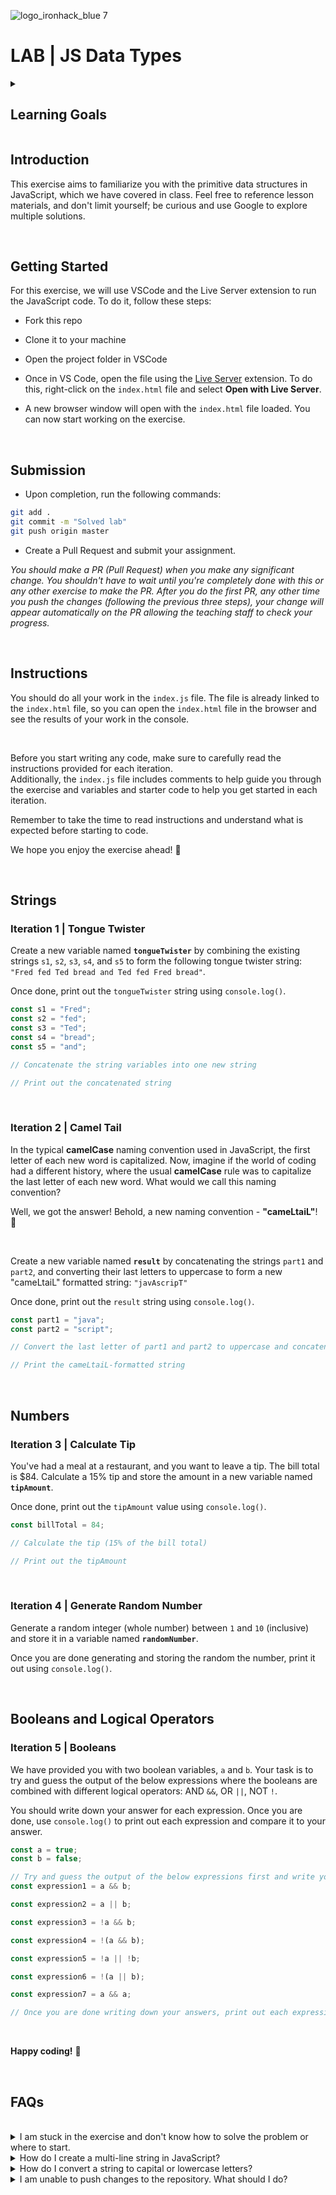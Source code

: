 ![logo_ironhack_blue 7](https://user-images.githubusercontent.com/23629340/40541063-a07a0a8a-601a-11e8-91b5-2f13e4e6b441.png)

# LAB | JS Data Types

<details>
  <summary>
   <h2>Learning Goals</h2>
  </summary>


  This exercise allows you to practice and apply the concepts and techniques taught in class. 

  Upon completion of this exercise, you will be able to:

  - Run JavaScript code from your IDE, using a local server to load it in the browser
  - Perform basic mathematical calculations using arithmetic operators
  - Assign values to variables using assignment operators (`=`, `+=`, `-=`, etc.)
  - Use string concatenation (`+`) or interpolation `${}` to join strings together
  - Use the `Math` methods to generate random numbers and round floating point numbers
  - Access specific characters in a string and check the string length
  - Manipulate strings and substrings using string methods
  - Interpret expressions using the logical operators AND, OR, NOT (`&&`, `||`, `!`)


  <br>

  <hr> 


</details>



## Introduction

This exercise aims to familiarize you with the primitive data structures in JavaScript, which we have covered in class. Feel free to reference lesson materials, and don't limit yourself; be curious and use Google to explore multiple solutions.

<br>

## Getting Started
For this exercise, we will use VSCode and the Live Server extension to run the JavaScript code. To do it, follow these steps:



- Fork this repo

  

- Clone it to your machine

  

- Open the project folder in VSCode

  

- Once in VS Code, open the file using the [Live Server](https://marketplace.visualstudio.com/items?itemName=ritwickdey.LiveServer) extension. To do this, right-click on the `index.html` file and select **Open with Live Server**.

  

- A new browser window will open with the `index.html` file loaded. You can now start working on the exercise.

<br>



## Submission

- Upon completion, run the following commands:

```bash
git add .
git commit -m "Solved lab"
git push origin master
```

- Create a Pull Request and submit your assignment.



*You should make a PR (Pull Request) when you make any significant change. You shouldn't have to wait until you're completely done with this or any other exercise to make the PR. After you do the first PR, any other time you push the changes (following the previous three steps), your change will appear automatically on the PR allowing the teaching staff to check your progress.*

<br>



## Instructions

You should do all your work in the `index.js` file. The file is already linked to the `index.html` file, so you can open the `index.html` file in the browser and see the results of your work in the console.

<br>

Before you start writing any code, make sure to carefully read the instructions provided for each iteration.<br>Additionally, the `index.js` file includes comments to help guide you through the exercise and variables and starter code to help you get started in each iteration.

Remember to take the time to read instructions and understand what is expected before starting to code.

We hope you enjoy the exercise ahead! :muscle:

<br>




## Strings

### Iteration 1 | Tongue Twister

Create a new variable named **`tongueTwister`** by combining the existing strings `s1`, `s2`, `s3`, `s4`, and `s5` to form the following tongue twister string: `"Fred fed Ted bread and Ted fed Fred bread"`.

Once done, print out the `tongueTwister` string using `console.log()`.

```js
const s1 = "Fred";
const s2 = "fed";
const s3 = "Ted";
const s4 = "bread";
const s5 = "and";

// Concatenate the string variables into one new string

// Print out the concatenated string
```

<br>



### Iteration 2 | Camel Tail

In the typical **camelCase** naming convention used in JavaScript, the first letter of each new word is capitalized. Now, imagine if the world of coding had a different history, where the usual **camelCase** rule was to capitalize the last letter of each new word. What would we call this naming convention? 

Well, we got the answer! Behold, a new naming convention - **"cameLtaiL"**! 🐪

<br>

Create a new variable named **`result`** by concatenating the strings `part1` and `part2`, and converting their last letters to uppercase to form a new "cameLtaiL" formatted string: `"javAscripT"`



Once done, print out the `result` string using `console.log()`.

```js
const part1 = "java";
const part2 = "script";

// Convert the last letter of part1 and part2 to uppercase and concatenate the strings

// Print the cameLtaiL-formatted string

```

<br>







## Numbers

### Iteration 3 | Calculate Tip

You've had a meal at a restaurant, and you want to leave a tip. The bill total is $84. Calculate a 15% tip and store the amount in a new variable named **`tipAmount`**.

Once done, print out the `tipAmount` value using `console.log()`.

```js
const billTotal = 84;

// Calculate the tip (15% of the bill total)

// Print out the tipAmount

```

<br>



### Iteration 4 | Generate Random Number 

Generate a random integer (whole number) between `1` and `10` (inclusive) and store it in a variable named **`randomNumber`**. 

Once you are done generating and storing the random the number, print it out using `console.log()`.


<br>





## Booleans and Logical Operators

### Iteration 5 | Booleans

We have provided you with two boolean variables, `a` and `b`. Your task is to try and guess the output of the below expressions where the booleans are combined with different logical operators: AND `&&`, OR `||`, NOT `!`.

You should write down your answer for each expression. Once you are done, use `console.log()` to print out each expression and compare it to your answer.


```js
const a = true;
const b = false;

// Try and guess the output of the below expressions first and write your answers down:
const expression1 = a && b;

const expression2 = a || b;

const expression3 = !a && b;

const expression4 = !(a && b);

const expression5 = !a || !b;

const expression6 = !(a || b);

const expression7 = a && a;

// Once you are done writing down your answers, print out each expression and compare it to your answer
```

<br>



**Happy coding!** :blue_heart:

<br>

## FAQs

<br>

<details>
  <summary>I am stuck in the exercise and don't know how to solve the problem or where to start.</summary>
  <br>


  If you are stuck in your code and don't know how to solve the problem or where to start, you should take a step back and try to form a clear question about the specific issue you are facing. This will help you narrow down the problem and come up with potential solutions.


  For example, is it a concept that you don't understand, or are you receiving an error message that you don't know how to fix? It is usually helpful to try to state the problem as clearly as possible, including any error messages you are receiving. This can help you communicate the issue to others and potentially get help from classmates or online resources. 


  Once you have a clear understanding of the problem, you will be able to start working toward the solution.

  [Back to top](#faqs)

</details>



<details>
  <summary>How do I create a multi-line string in JavaScript?</summary>
  <br>

  To create a multi-line string in JavaScript, you must use template literals. Template literals are string literals denoted with backticks (`). They allow you to embed expressions inside string values and create strings that span multiple lines.

  Example:

  ```js
  let str = `This is an
  example of a
  multi-line string.`;

  console.log(str);
  ```

  [Back to top](#faqs)

</details>



<details>
  <summary>How do I convert a string to capital or lowercase letters?</summary>
  <br>

  #### Uppercase

  To convert a string to *uppercase* letters, use the `toUpperCase()` method. The method `toUpperCase()` returns a new string with all the characters in uppercase.

  Example:

  ```js
  let str = "ironhack";

  console.log(str.toUpperCase());  // "IRONHACK"
  ```

  <br>

  #### Lowercase

  To convert a string to all *lowercase* letters, you can use the `toLowerCase()` method. This method returns a new string with all the characters in lowercase.

  Example:

  ```js
  let str = "IRONHACK";

  console.log(str.toLowerCase());  // "ironhack"
  ```

  It's important to note that methods `toUpperCase()` and `toLowerCase()` do not modify the original string. They return a new string that has been converted to the desired case.

  [Back to top](#faqs)

</details>




<details>
  <summary>I am unable to push changes to the repository. What should I do?</summary>
  <br>


There are a couple of possible reasons why you may be unable to *push* changes to a Git repository:

1. **You have not committed your changes:** Before you can push your changes to the repository, you need to commit them using the `git commit` command. Make sure you have committed your changes and try pushing again. To do this, run the following terminal commands from the project folder:

  ```bash
git add .
git commit -m "Your commit message"
git push
  ```

2. **You do not have permission to push to the repository:** If you have cloned the repository directly from the main Ironhack repository without making a *Fork* first, you do not have write access to the repository.
   To check which remote repository you have cloned, run the following terminal command from the project folder:

  ```bash
git remote -v
  ```

If the link shown is the same as the main Ironhack repository, you will need to fork the repository to your GitHub account first and then clone your fork to your local machine to be able to push the changes.

**Note**: You should make a copy of your local code to avoid losing it in the process.

  [Back to top](#faqs)

</details>



<br>
